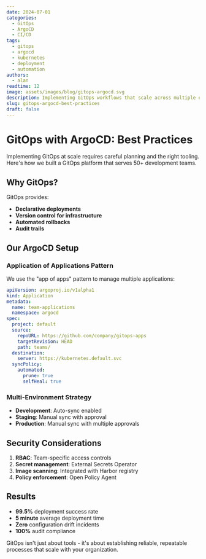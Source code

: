 ```yaml
---
date: 2024-07-01
categories:
  - GitOps
  - ArgoCD
  - CI/CD
tags:
  - gitops
  - argocd
  - kubernetes
  - deployment
  - automation
authors:
  - alan
readtime: 12
image: assets/images/blog/gitops-argocd.svg
description: Implementing GitOps workflows that scale across multiple environments and teams
slug: gitops-argocd-best-practices
draft: false
---
```


# GitOps with ArgoCD: Best Practices

Implementing GitOps at scale requires careful planning and the right tooling. Here's how we built a GitOps platform that serves 50+ development teams.

<!-- more -->

## Why GitOps?

GitOps provides:

- **Declarative deployments**
- **Version control for infrastructure**
- **Automated rollbacks**
- **Audit trails**

## Our ArgoCD Setup

### Application of Applications Pattern

We use the "app of apps" pattern to manage multiple applications:

```yaml
apiVersion: argoproj.io/v1alpha1
kind: Application
metadata:
  name: team-applications
  namespace: argocd
spec:
  project: default
  source:
    repoURL: https://github.com/company/gitops-apps
    targetRevision: HEAD
    path: teams/
  destination:
    server: https://kubernetes.default.svc
  syncPolicy:
    automated:
      prune: true
      selfHeal: true
```

### Multi-Environment Strategy

- **Development**: Auto-sync enabled
- **Staging**: Manual sync with approval
- **Production**: Manual sync with multiple approvals

## Security Considerations

1. **RBAC**: Team-specific access controls
2. **Secret management**: External Secrets Operator
3. **Image scanning**: Integrated with Harbor registry
4. **Policy enforcement**: Open Policy Agent

## Results

- **99.5%** deployment success rate
- **5 minute** average deployment time
- **Zero** configuration drift incidents
- **100%** audit compliance

GitOps isn't just about tools - it's about establishing reliable, repeatable processes that scale with your organization.